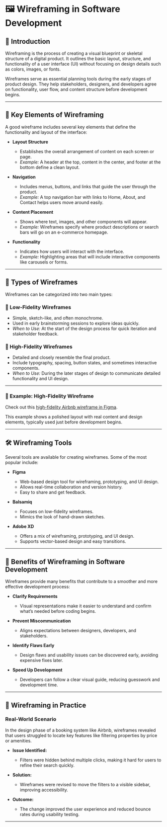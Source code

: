 # 🖼️ Wireframing in Software Development

## 📌 Introduction

Wireframing is the process of creating a visual blueprint or skeletal structure of a digital product. It outlines the basic layout, structure, and functionality of a user interface (UI) without focusing on design details such as colors, images, or fonts.

Wireframes serve as essential planning tools during the early stages of product design. They help stakeholders, designers, and developers agree on functionality, user flow, and content structure before development begins.

---

## 📐 Key Elements of Wireframing

A good wireframe includes several key elements that define the functionality and layout of the interface:

- **Layout Structure**
  - Establishes the overall arrangement of content on each screen or page.
  - *Example:* A header at the top, content in the center, and footer at the bottom define a clean layout.

- **Navigation**
  - Includes menus, buttons, and links that guide the user through the product.
  - *Example:* A top navigation bar with links to Home, About, and Contact helps users move around easily.

- **Content Placement**
  - Shows where text, images, and other components will appear.
  - *Example:* Wireframes specify where product descriptions or search bars will go on an e-commerce homepage.

- **Functionality**
  - Indicates how users will interact with the interface.
  - *Example:* Highlighting areas that will include interactive components like carousels or forms.

---

## 🧩 Types of Wireframes

Wireframes can be categorized into two main types:

### 📝 Low-Fidelity Wireframes

- Simple, sketch-like, and often monochrome.
- Used in early brainstorming sessions to explore ideas quickly.
- *When to Use:* At the start of the design process for quick iteration and stakeholder feedback.

### 🎨 High-Fidelity Wireframes

- Detailed and closely resemble the final product.
- Include typography, spacing, button states, and sometimes interactive components.
- *When to Use:* During the later stages of design to communicate detailed functionality and UI design.

---

### 🔗 Example: High-Fidelity Wireframe

Check out this [high-fidelity Airbnb wireframe in Figma](https://www.figma.com/design/E2BRqdPcKkrnX6hLGPto8Z/Project-Airbnb?node-id=1-2&p=f).

This example shows a polished layout with real content and design elements, typically used just before development begins.

---

## 🛠️ Wireframing Tools

Several tools are available for creating wireframes. Some of the most popular include:

- **Figma**
  - Web-based design tool for wireframing, prototyping, and UI design.
  - Allows real-time collaboration and version history.
  - Easy to share and get feedback.

- **Balsamiq**
  - Focuses on low-fidelity wireframes.
  - Mimics the look of hand-drawn sketches.

- **Adobe XD**
  - Offers a mix of wireframing, prototyping, and UI design.
  - Supports vector-based design and easy transitions.

---

## 🧠 Benefits of Wireframing in Software Development

Wireframes provide many benefits that contribute to a smoother and more effective development process:

- **Clarify Requirements**
  - Visual representations make it easier to understand and confirm what’s needed before coding begins.

- **Prevent Miscommunication**
  - Aligns expectations between designers, developers, and stakeholders.

- **Identify Flaws Early**
  - Design flaws and usability issues can be discovered early, avoiding expensive fixes later.

- **Speed Up Development**
  - Developers can follow a clear visual guide, reducing guesswork and development time.

---

## 🚀 Wireframing in Practice

### Real-World Scenario

In the design phase of a booking system like Airbnb, wireframes revealed that users struggled to locate key features like filtering properties by price or amenities.

- **Issue Identified:**
  - Filters were hidden behind multiple clicks, making it hard for users to refine their search quickly.

- **Solution:**
  - Wireframes were revised to move the filters to a visible sidebar, improving accessibility.

- **Outcome:**
  - The change improved the user experience and reduced bounce rates during usability testing.

---
